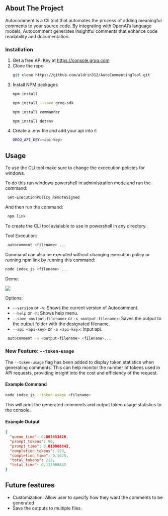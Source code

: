 
<!-- ABOUT THE PROJECT -->
## About The Project
Autocomment is a Cli tool that automates the process of adding meaningful comments to your source code. By integrating with OpenAI’s language models, Autocomment generates insightful comments that enhance code readability and documentation.

### Installation

1. Get a free API Key at  https://console.groq.com
2. Clone the repo
   ```sh
   git clone https://github.com/aldrin312/AutoCommentingTool.git
   ```
3. Install NPM packages
   ```sh
   npm install
   ```
   ```sh
   npm install --save groq-sdk
   ```
   ```sh
   npm install commander
   ```
   ```sh
   npm install dotenv
   ```
4. Create a .env file and add your api into it
    ```sh
    GROQ_API_KEY=<api-key>
   ```
<!-- USAGE EXAMPLES -->
## Usage

To use the CLI tool make sure to change the excecution policies for windows.

To do this run windows powershell in administration mode and run the command:
   ```sh
    Set-ExecutionPolicy RemoteSigned
   ```
And then run the command:
   ```sh
    npm link
   ```
To create the CLI tool avialable to use in powershell in any directory.

Tool Execution:
   ```sh
    autocomment <filename> ...
   ```
   Command can also be executed without changing execution policy or running npm link by running this command:
   ```sh
   node index.js <filename> ...
   ```
   
Demo:

![](https://github.com/aldrin312/AutoCommentingTool/blob/main/assets/demo.gif)


Options: 
   - `--version` or `-v`: Shows the current version of Autocomment.
   - `--help` or `-h`: Shows help menu.
   - `--save <output-filename>` or `-s <output-filename>`: Saves the output to the output folder with the designated filename.
   - `--api <api-key>` or `-a <api-key>`: Input api.
   ```sh
    autocomment -s <output-filename> <filename>...
   ```

### New Feature: `--token-usage`
The `--token-usage` flag has been added to display token statistics when generating comments. This can help monitor the number of tokens used in API requests, providing insight into the cost and efficiency of the request.
#### Example Command
```sh
node index.js --token-usage <filename>
```
This will print the generated comments and output token usage statistics to the console.
#### Example Output
```json
{
  "queue_time": 0.003453426,
  "prompt_tokens": 90,
  "prompt_time": 0.010868842,
  "completion_tokens": 123,
  "completion_time": 0.1025,
  "total_tokens": 213,
  "total_time": 0.113368842
}
```

## Future features
- Customization: Allow user to specify how they want the comments to be generated
- Save the outputs to multiple files.
   

   
   
   




